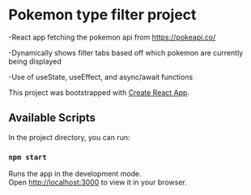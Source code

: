 # Pokemon type filter project

-React app fetching the pokemon api from https://pokeapi.co/

-Dynamically shows filter tabs based off which pokemon are currently being displayed

-Use of useState, useEffect, and async/await functions

This project was bootstrapped with [Create React App](https://github.com/facebook/create-react-app).

## Available Scripts

In the project directory, you can run:

### `npm start`

Runs the app in the development mode.\
Open [http://localhost:3000](http://localhost:3000) to view it in your browser.

